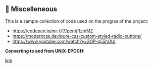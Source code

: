 ## 🧿 Miscelleneous

This is a sample collection of code used on the progrss of the project:

- https://codepen.io/mr-t77/pen/jRzmMZ
- https://moderncss.dev/pure-css-custom-styled-radio-buttons/
- https://www.youtube.com/watch?v=3OP-q55hOUI

**Converting to and from UNIX-EPOCH:**

[link](https://www.epochconverter.com/clock)